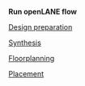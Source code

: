 **Run openLANE flow**

[Design preparation](ch1.md)

[Synthesis](ch2.md)

[Floorplanning](ch3.md)

[Placement](ch4.md)
